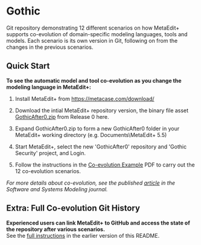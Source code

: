 # Gothic
Git repository demonstrating 12 different scenarios on how MetaEdit+ supports co-evolution of domain-specific modeling languages, tools and models. Each scenario is its own version in Git, following on from the changes in the previous scenarios.

## Quick Start

**To see the automatic model and tool co-evolution as you change the modeling language in MetaEdit+:**

1. Install MetaEdit+ from https://metacase.com/download/

2. Download the intial MetaEdit+ repository version, the binary file asset [GothicAfter0.zip](https://github.com/mccjpt/Gothic/releases/download/0/GothicAfter0.zip) from Release 0 here.

3. Expand GothicAfter0.zip to form a new GothicAfter0 folder in your MetaEdit+ working directory (e.g. Documents\MetaEdit+ 5.5)

4. Start MetaEdit+, select the new 'GothicAfter0' repository and 'Gothic Security' project, and Login. 

5. Follow the instructions in the [Co-evolution Example](https://www.metacase.com/support/55/manuals/Co-evolution%20Example.pdf) PDF to carry out the 12 co-evolution scenarios.

_For more details about co-evolution, see the published [article](https://doi.org/10.1007/s10270-024-01218-5) in the Software and Systems Modeling journal._

## Extra: Full Co-evolution Git History

**Experienced users can link MetaEdit+ to GitHub and access the state of the repository after various scenarios.**<br/>See the [full instructions](https://github.com/mccjpt/Gothic/blob/77e76330fdd9096764da57e595caec138d271ff4/README.md) in the earlier version of this README.

